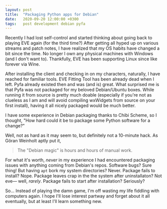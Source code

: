 ```yaml
---
layout: post
title:  "Packaging Python apps for Debian"
date:   2020-09-20 12:00:00 +0300
tags:   post development debian pyfa
---
```


Recently I had lost self-control and started thinking about going back to playing EVE again (for the third time?)
After getting all hyped up on various streams and patch notes,
I have realized that my OS habits have changed a bit since the time.
No longer I own any physical machines with Windows (and I don't want to).
Thankfully, EVE has been supporting Linux since like forever via Wine.

After installing the client and checking in on my characters, naturally, I have reached for familiar tools.
EVE Fitting Tool has been already dead when I left.
Pyfa already existed then and was (and is) great.
What surprised me is that Pyfa was not packaged for my beloved Debian/Ubuntu boxes.
While running it from source is pretty much doable
(especially if you're not as clueless as I am and will avoid compiling wxWidgets from source on your first install),
having it all nicely packaged would be much better.

I have some experience in Debian packaging thanks to Chibi Scheme,
so I thought,
"How hard could it be to package some Python software for a change?"

Well, not as hard as it may seem to, but definitely not a 10-minute hack.
As Göran Weinholt aptly put it,

> The "Debian magic" is hours and hours of manual work.

For what it's worth, *never* in my experience I had encountered packaging issues with anything coming from Debian's repos.
Software bugs? Sure thing!
But having `apt` bork my system directories? Never.
Package fails to install? Nope.
Package leaves crap in the the system after uninstallaton? Not eve— well, *rarely*.
Package fails to start after installation? Seriously?

So... Instead of playing the damn game, I'm off wasting my life fiddling with computers again.
I hope I'll lose interest partway and forget about it all eventually, but at least I'll learn something new.
